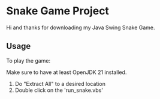 # Snake Game Project

Hi and thanks for downloading my Java Swing Snake Game.

## Usage

To play the game:

Make sure to have at least OpenJDK 21 installed.

1. Do "Extract All" to a desired location
2. Double click on the 'run_snake.vbs'
